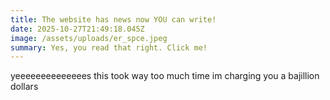 ```yaml
---
title: The website has news now YOU can write!
date: 2025-10-27T21:49:18.045Z
image: /assets/uploads/er_spce.jpeg
summary: Yes, you read that right. Click me!
---
```

yeeeeeeeeeeeeees this took way too much time im charging you a bajillion dollars